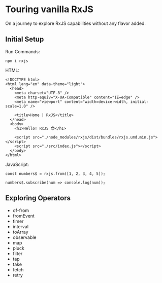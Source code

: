 # Touring vanilla RxJS

On a journey to explore RxJS capabilities without any flavor added.

## Initial Setup

Run Commands:
```
npm i rxjs
```

HTML:
```
<!DOCTYPE html>
<html lang="en" data-theme="light">
  <head>
    <meta charset="UTF-8" />
    <meta http-equiv="X-UA-Compatible" content="IE=edge" />
    <meta name="viewport" content="width=device-width, initial-scale=1.0" />

    <title>Home | RxJS</title>
  </head>
  <body>
    <h1>Hello! RxJS 😎</h1>
    
    <script src="./node_modules/rxjs/dist/bundles/rxjs.umd.min.js"></script>
    <script src="./src/index.js"></script>
  </body>
</html>
```

JavaScript:
```
const numbers$ = rxjs.from([1, 2, 3, 4, 5]);

numbers$.subscribe(num => console.log(num));
```

## Exploring Operators

- of-from
- fromEvent
- timer
- interval
- toArray
- observable
- map
- pluck
- filter
- tap
- take
- fetch
- retry